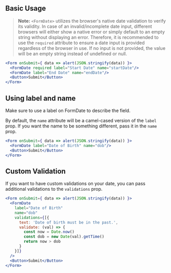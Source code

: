 ## Basic Usage

> **Note:** `<FormDate>` utilizes the browser's native date validation to verify its validity. In case of an invalid/incomplete date input, different browsers will either show a native error or simply default to an empty string without displaying an error. Therefore, it is recommended to use the `required` attribute to ensure a date input is provided regardless of the browser in use. If no input is not provided, the value will be an empty string instead of undefined or null.

```jsx
<Form onSubmit={ data => alert(JSON.stringify(data)) }>
  <FormDate required label="Start Date" name="startDate"/>
  <FormDate label="End Date" name="endDate"/>
  <Button>Submit</Button>
</Form>
```

## Using label and name

Make sure to use a label on FormDate to describe the field.

By default, the `name` attribute will be a camel-cased version of the `label` prop.
If you want the name to be something different, pass it in the `name` prop.
```jsx
<Form onSubmit={ data => alert(JSON.stringify(data)) }>
  <FormDate label="Date of Birth" name="dob"/>
  <Button>Submit</Button>
</Form>
```

## Custom Validation

If you want to have custom validations on your date, you can pass additional validations to the
`validations` prop.
```jsx
<Form onSubmit={ data => alert(JSON.stringify(data)) }>
  <FormDate
    label="Date of Birth"
    name="dob"
    validations={[{
      text: 'Date of birth must be in the past.',
      validate: (val) => {
        const now = Date.now()
        const dob = new Date(val).getTime()
        return now > dob
      }
    }]}
  />
  <Button>Submit</Button>
</Form>
```